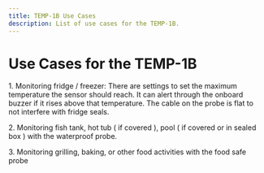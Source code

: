 ```yaml
---
title: TEMP-1B Use Cases
description: List of use cases for the TEMP-1B.
---
```

# Use Cases for the TEMP-1B

1\. Monitoring fridge / freezer: There are settings to set the maximum temperature the sensor should reach. It can alert through the onboard buzzer if it rises above that temperature. The cable on the probe is flat to not interfere with fridge seals.

2\. Monitoring fish tank, hot tub ( if covered ), pool ( if covered or in sealed box ) with the waterproof probe.

3\. Monitoring grilling, baking, or other food activities with the food safe probe